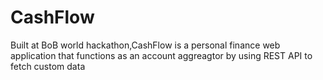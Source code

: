 # CashFlow
Built at BoB world hackathon,CashFlow is a personal finance web application that functions as an account aggreagtor by using REST API to fetch custom data
